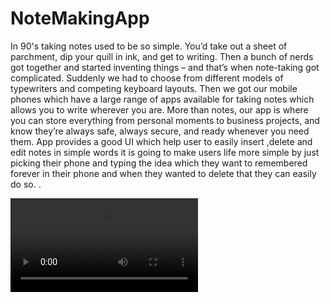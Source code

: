 # NoteMakingApp
In 90's taking notes used to be so simple. You’d take out a sheet of parchment, dip your quill in ink, and get to writing.
Then a bunch of nerds got together and started inventing things – and that’s when note-taking got complicated. Suddenly we had to choose from different models of typewriters and competing keyboard layouts.
Then we got our mobile phones which have a large range of apps available for taking notes which allows you to write wherever you are.
More than notes, our app is where you can store everything from personal moments to business projects, and know they’re always safe, always secure, and ready whenever you need them.
App provides a good UI which help user to easily insert ,delete and edit notes in simple words it is going to make users life more simple by just picking their phone and typing the idea which they want to remembered forever in their phone and when they wanted to delete that they can easily do so. .

![NoteMakingApp](https://github.com/ankit6271/Cako/blob/master/app/CakoCompressed.mp4)
